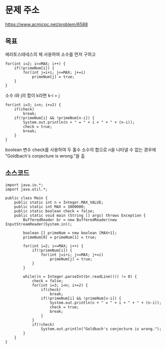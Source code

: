 # 문제 주소  
https://www.acmicpc.net/problem/6588

## 목표
에라토스테네스의 체 사용하여 소수를 먼저 구하고
```
for(int i=2; i<=MAX; i++) {
	if(!primeNum[i]) {
		for(int j=i+i; j<=MAX; j+=i)
			primeNum[j] = true;
	}
}
```
소수 i와 j의 합이 k라면 k-i = j
```
for(int i=3; i<n; i+=2) {
	if(check)
		break;
	if(!primeNum[i] && !primeNum[n-i]) {
		System.out.println(n + " = " + i + " + " + (n-i));
		check = true;
		break;
	}
}
```
boolean 변수 check를 사용하여 두 홀수 소수의 합으로 n을 나타낼 수 없는 경우에 "Goldbach's conjecture is wrong."을 출

## 소스코드
```
import java.io.*;
import java.util.*;

public class Main {
	public static int n = Integer.MAX_VALUE;
	public static int MAX = 1000000;
	public static boolean check = false;
	public static void main (String [] args) throws Exception {
		BufferedReader br = new BufferedReader(new InputStreamReader(System.in));
		
		boolean [] primeNum = new boolean [MAX+1];
		primeNum[0] = primeNum[1] = true;
		
		for(int i=2; i<=MAX; i++) {
			if(!primeNum[i]) {
				for(int j=i+i; j<=MAX; j+=i)
					primeNum[j] = true;
			}
		}
		
		while((n = Integer.parseInt(br.readLine())) != 0) {
			check = false;
			for(int i=3; i<n; i+=2) {
				if(check)
					break;
				if(!primeNum[i] && !primeNum[n-i]) {
					System.out.println(n + " = " + i + " + " + (n-i));
					check = true;
					break;
				}
			}
			if(!check)
				System.out.println("Goldbach's conjecture is wrong.");
		}
	}
}
```
